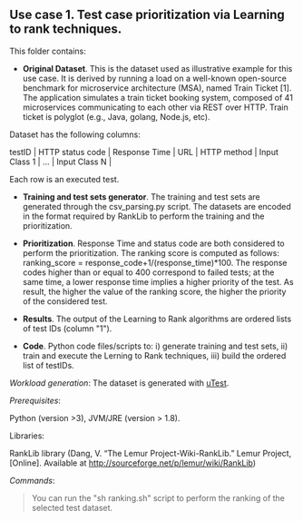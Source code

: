 
## Use case 1. Test case prioritization via Learning to rank techniques. 

This folder contains: 
- **Original Dataset**. This is the dataset used as illustrative example for this use case. It is derived by running a load on a well-known open-source benchmark for microservice  architecture (MSA), named Train Ticket [1].  The application simulates a train ticket booking system, composed of 41 microservices communicating to each other via REST over HTTP. Train ticket is  polyglot (e.g., Java, golang, Node.js, etc). 

Dataset has the following columns: 

testID | HTTP status code | Response Time | URL | HTTP method | Input Class 1 | ... | Input Class N |

Each row is an executed test. 

- **Training and test sets generator**. The training and test sets are generated through the csv_parsing.py script. The datasets are encoded in the format required by RankLib to perform the training and the prioritization.

- **Prioritization**. Response Time and status code are both considered to perform the prioritization. The ranking score is computed as follows: ranking_score = response_code+1/(response_time)*100. The response codes higher than or equal to 400 correspond to failed tests; at the same time, a lower  response time implies a higher  priority of the test. As result, the higher the value of the ranking score, the higher the priority of the considered test.

- **Results**. The output of the Learning to Rank algorithms are ordered lists of test IDs (column "1").


- **Code**. Python code files/scripts to: i) generate training and test sets, ii) train and execute the Lerning to Rank techniques, iii) build the ordered list of testIDs. 

*Workload generation*: The dataset is generated with [uTest](https://github.com/uDEVOPS2020/uTest). 

*Prerequisites*: 

Python (version >3), JVM/JRE (version > 1.8). 

Libraries: 

RankLib library (Dang, V. “The Lemur Project-Wiki-RankLib.” Lemur Project,[Online]. Available at http://sourceforge.net/p/lemur/wiki/RankLib)


*Commands*: 

>  You can run the "sh ranking.sh" script to perform the ranking of the selected test dataset.

